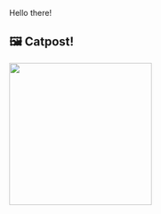 Hello there!



## 🖼️ Catpost!

<sub>
    <img src="https://cdn2.thecatapi.com/images/ao2.jpg" height="256">
</sub>

